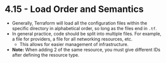 # 4.15 - Load Order and Semantics

- Generally, Terraform will load all the configuration files within the specific directory in alphabetical order, so long as the files end in `.tf`.
- In general practice, code should be split into multiple files. For example, a file for providers, a file for all networking resources, etc.
  - This allows for easier management of infrastructure.
- **Note:** When adding 2 of the same resource, you must give different IDs after defining the resource type.
